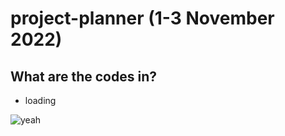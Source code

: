 # project-planner (1-3  November 2022)



## What are the codes in?

- loading


![yeah](https://media.giphy.com/media/KzM1lAfJjCWNq/giphy.gif)

